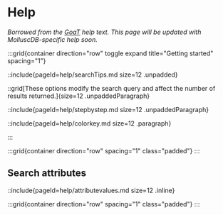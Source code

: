 # Help

_Borrowed from the [GoaT](https://goat.genomehubs.org) help text. This page will be updated with MolluscDB-specific help soon._

:::grid{container direction="row" toggle expand title="Getting started" spacing="1"}

::include{pageId=help/searchTips.md size=12 .unpadded}

::grid[These options modify the search query and affect the number of results returned.]{size=12 .unpaddedParagraph}

::include{pageId=help/stepbystep.md size=12 .unpaddedParagraph}

::include{pageId=help/colorkey.md size=12 .paragraph}

:::

:::grid{container direction="row" spacing="1" class="padded"}
:::

## Search attributes

::include{pageId=help/attributevalues.md size=12 .inline}

:::grid{container direction="row" spacing="1" class="padded"}
:::
